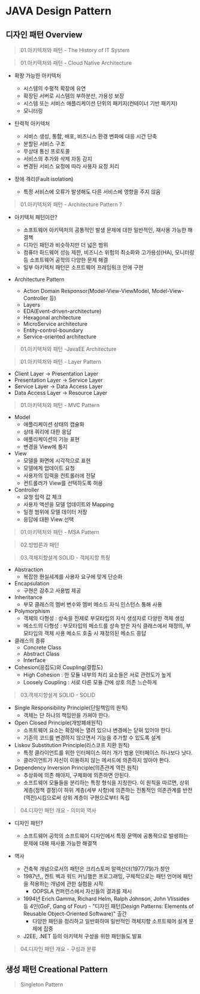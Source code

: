 # JAVA Design Pattern

## 디자인 패턴 Overview

> 01.아키텍처와 패턴 - The History of IT System

> 01.아키텍처와 패턴 - Cloud Native Architecture

- 확장 가능한 아키텍처

  - 시스템의 수평적 확장에 유연
  - 확장된 서버로 시스템의 부하분산, 가용성 보장
  - 시스템 또는 서비스 애플리케이션 단위의 패키지(컨테이너 기반 패키지)
  - 모니터링

- 탄력적 아키텍처

  - 서비스 생성, 통합, 배포, 비즈니스 환경 변화에 대응 시간 단축
  - 분할된 서비스 구조
  - 무상태 통신 프로토콜
  - 서비스의 추가와 삭제 자동 감지
  - 변경된 서비스 요청에 따라 사용자 요청 처리

- 장애 격리(Fault isolation)
  - 특정 서비스에 오류가 발생해도 다른 서비스에 영향을 주지 않음

> 01.아키텍처와 패턴 - Architecture Pattern ?

- 아키텍처 패턴이란?

  - 소프트웨어 아키텍처의 공통적인 발생 문제에 대한 일반적인, 재사용 가능한 해결책
  - 디자인 패턴과 비슷하지만 더 넓은 범위
  - 컴퓨터 하드웨어 성능 제한, 비즈니스 위험의 최소화와 고가용성(HA), 모니터링 등 소프트웨어 공학의 다양한 문제 해결
  - 일부 아키텍처 패턴은 소프트웨어 프레임워크 안에 구현

- Architecture Pattern
  - Action Domain Responsor(Model-View-ViewModel, Model-View-Controller 등)
  - Layers
  - EDA(Event-driven-architecture)
  - Hexagonal architecture
  - MicroService architecture
  - Entity-control-boundary
  - Service-oriented architecture

> 01.아키텍처와 패턴 -JavaEE Architecture

> 01.아키텍처와 패턴 - Layer Pattern

- Client Layer → Presentation Layer
- Presentation Layer → Service Layer
- Service Layer → Data Access Layer
- Data Access Layer → Resource Layer

> 01.아키텍처와 패턴 - MVC Pattern

- Model
  - 애플리케이션 상태의 캡슐화
  - 상태 쿼리에 대한 응답
  - 애플리케이션의 기능 표현
  - 변경을 View에 통지
- View
  - 모델을 화면에 시각적으로 표현
  - 모델에게 업데이트 요청
  - 사용자의 입력을 컨트롤러에 전달
  - 컨트롤러가 View를 선택하도록 허용
- Controller
  - 요청 입력 값 체크
  - 사용자 액션을 모델 업데이트와 Mapping
  - 일정 범위에 모델 데이터 저장
  - 응답에 대한 View 선택

> 01.아키텍처와 패턴 - MSA Pattern

> 02.방법론과 패턴

> 03.객체지향설계 SOLID - 객체지향 특징

- Abstraction
  - 복잡한 현실세계를 사용자 요구에 맞게 단순화
- Encapsulation
  - 구현은 감추고 사용법 제공
- Inheritance
  - 부모 클래스의 멤버 변수와 멤버 메소드 자식 인스턴스 통해 사용
- Polymorphism
  - 객체의 다형성 : 상속을 전제로 부모타입의 자식 생성자로 다양한 객체 생성
  - 메소드의 다형성 : 부모타입의 메소드를 상속 받은 자식 클래스에서 재정의, 부모타입의 객체 사용 메소드 호출 시 재정의된 메소드 응답
- 클래스의 종류
  - Concrete Class
  - Abstract Class
  - Interface
- Cohesion(응집도)와 Coupling(결합도)
  - High Cohesion : 한 모듈 내부의 처리 요소들은 서로 관련도가 높게
  - Loosely Coupling : 서로 다른 모듈 간에 상호 의존 느슨하게

> 03.객체지향설계 SOLID - SOLID

- Single Responsibility Principle(단일책임의 원칙)
  - 객체는 단 하나의 책임만을 가져야 한다.
- Open Closed Principle(개방폐쇄원칙)
  - 소프트웨어 요소는 확장에는 열려 있으나 변경에는 닫혀 있어야 한다.
  - 기존의 코드를 변경하지 않으면서 기능을 추가할 수 있도록 설계
- Liskov Substitution Principle(리스코프 치환 원칙)
  - 특정 클라이언트를 위한 인터페이스 여러 개가 범용 인터페이스 하나보다 낫다.
  - 클라이언트가 자신이 이용하지 않는 메서드에 의존하지 않아야 한다.
- Dependency Inversion Principle(의존관계 역전 원칙)
  - 추상화에 의존 해야지, 구체화에 의존하면 안된다.
  - 소프트웨어 모듈들을 분리하는 특정 형식을 지칭한다. 이 원칙을 따르면, 상위 게층(정책 결정)이 하위 계층(세부 사항)에 의존하는 전통적인 의존관계를 반전(역전)시킴으로써 상위 계층이 구현으로부터 독립

> 04.디자인 패턴 개요 - 의미와 역사

- 디자인 패턴?

  - 소프트웨어 공학의 소프트웨어 디자인에서 특정 문맥에 공통적으로 발생하는 문제에 대해 재사용 가능한 해결책

- 역사
  - 건축적 개념으로서의 패턴은 크리스토퍼 알렉산더(1977/79)가 창안
  - 1987년,, 켄트 벡과 워드 커닝햄은 프로그래밍, 구체적으로는 패턴 언어에 패턴을 적용하는 개념에 관한 실험을 시작
    - OOPSLA 컨퍼런스에서 자신들의 결과를 제시
  - 1994년 Erich Gamma, Richard Helm, Ralph Johnson, John Vlissides 등 4인(GoF, Gang of Four) - "디자인 패턴(Design Patterns: Elements of Reusable Object-Oriented Software)" 출간
    - 다양한 패턴을 정리하고 일반화하여 일반적인 객체지향 소프트웨어 설계 문제에 집중
  - J2EE, .NET 등의 아키텍처 구성을 위한 패턴들도 발표

> 04.디자인 패턴 개요 - 구성과 분류

## 생성 패턴 Creational Pattern

> Singleton Pattern
